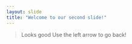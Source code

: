 ```yaml
---
layout: slide
title: "Welcome to our second slide!"
---
```

> Looks good
Use the left arrow to go back!
